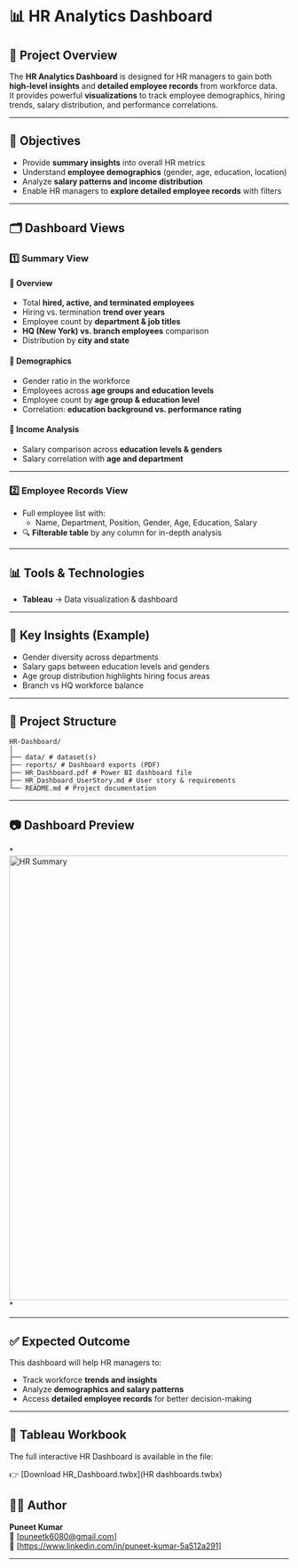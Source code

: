 # 📊 HR Analytics Dashboard

## 📌 Project Overview
The **HR Analytics Dashboard** is designed for HR managers to gain both **high-level insights** and **detailed employee records** from workforce data.  
It provides powerful **visualizations** to track employee demographics, hiring trends, salary distribution, and performance correlations.

---

## 🎯 Objectives
- Provide **summary insights** into overall HR metrics
- Understand **employee demographics** (gender, age, education, location)
- Analyze **salary patterns and income distribution**
- Enable HR managers to **explore detailed employee records** with filters

---

## 🗂️ Dashboard Views

### 1️⃣ Summary View
#### 🔹 Overview
- Total **hired, active, and terminated employees**
- Hiring vs. termination **trend over years**
- Employee count by **department & job titles**
- **HQ (New York) vs. branch employees** comparison
- Distribution by **city and state**

#### 🔹 Demographics
- Gender ratio in the workforce
- Employees across **age groups and education levels**
- Employee count by **age group & education level**
- Correlation: **education background vs. performance rating**

#### 🔹 Income Analysis
- Salary comparison across **education levels & genders**
- Salary correlation with **age and department**

---

### 2️⃣ Employee Records View
- Full employee list with:
  - Name, Department, Position, Gender, Age, Education, Salary
- 🔍 **Filterable table** by any column for in-depth analysis

---

## 📊 Tools & Technologies
- **Tableau** → Data visualization & dashboard  

---

## 🚀 Key Insights (Example)
- Gender diversity across departments  
- Salary gaps between education levels and genders  
- Age group distribution highlights hiring focus areas  
- Branch vs HQ workforce balance  

---

## 📂 Project Structure
```
HR-Dashboard/
│
├── data/ # dataset(s)
├── reports/ # Dashboard exports (PDF)
├── HR_Dashboard.pdf # Power BI dashboard file
├── HR_Dashboard_UserStory.md # User story & requirements
└── README.md # Project documentation
```


---

## 📷 Dashboard Preview
*<img width="1400" height="800" alt="HR  Summary" src="https://github.com/user-attachments/assets/1d26bcec-b1d9-4874-8a6d-6c85c5235c23" />
*  

---

## ✅ Expected Outcome
This dashboard will help HR managers to:  
- Track workforce **trends and insights**  
- Analyze **demographics and salary patterns**  
- Access **detailed employee records** for better decision-making  

---

## 📂 Tableau Workbook
The full interactive HR Dashboard is available in the file:

👉 [Download HR_Dashboard.twbx](HR dashboards.twbx)


## 👨‍💻 Author
**Puneet Kumar**  
📧 [puneetk6080@gmail.com]  
🔗 [https://www.linkedin.com/in/puneet-kumar-5a512a291]  

---
